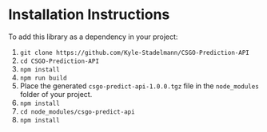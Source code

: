 # Installation Instructions

To add this library as a dependency in your project:
1. `git clone https://github.com/Kyle-Stadelmann/CSGO-Prediction-API`
2. `cd CSGO-Prediction-API`
3. `npm install`
4. `npm run build`
5. Place the generated `csgo-predict-api-1.0.0.tgz` file in the `node_modules` folder of your project.
6. `npm install`
7. `cd node_modules/csgo-predict-api`
8. `npm install`
